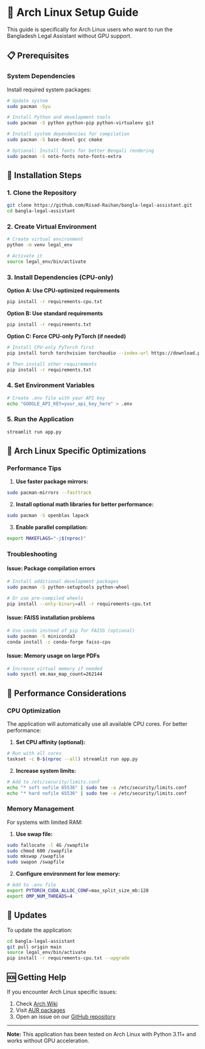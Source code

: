 # 🐧 Arch Linux Setup Guide

This guide is specifically for Arch Linux users who want to run the Bangladesh Legal Assistant without GPU support.

## 📋 Prerequisites

### System Dependencies

Install required system packages:

```bash
# Update system
sudo pacman -Syu

# Install Python and development tools
sudo pacman -S python python-pip python-virtualenv git

# Install system dependencies for compilation
sudo pacman -S base-devel gcc cmake

# Optional: Install fonts for better Bengali rendering
sudo pacman -S noto-fonts noto-fonts-extra
```

## 🚀 Installation Steps

### 1. Clone the Repository

```bash
git clone https://github.com/Risad-Raihan/bangla-legal-assistant.git
cd bangla-legal-assistant
```

### 2. Create Virtual Environment

```bash
# Create virtual environment
python -m venv legal_env

# Activate it
source legal_env/bin/activate
```

### 3. Install Dependencies (CPU-only)

**Option A: Use CPU-optimized requirements**
```bash
pip install -r requirements-cpu.txt
```

**Option B: Use standard requirements**
```bash
pip install -r requirements.txt
```

**Option C: Force CPU-only PyTorch (if needed)**
```bash
# Install CPU-only PyTorch first
pip install torch torchvision torchaudio --index-url https://download.pytorch.org/whl/cpu

# Then install other requirements
pip install -r requirements.txt
```

### 4. Set Environment Variables

```bash
# Create .env file with your API key
echo "GOOGLE_API_KEY=your_api_key_here" > .env
```

### 5. Run the Application

```bash
streamlit run app.py
```

## 🔧 Arch Linux Specific Optimizations

### Performance Tips

1. **Use faster package mirrors:**
```bash
sudo pacman-mirrors --fasttrack
```

2. **Install optional math libraries for better performance:**
```bash
sudo pacman -S openblas lapack
```

3. **Enable parallel compilation:**
```bash
export MAKEFLAGS="-j$(nproc)"
```

### Troubleshooting

#### Issue: Package compilation errors
```bash
# Install additional development packages
sudo pacman -S python-setuptools python-wheel

# Or use pre-compiled wheels
pip install --only-binary=all -r requirements-cpu.txt
```

#### Issue: FAISS installation problems
```bash
# Use conda instead of pip for FAISS (optional)
sudo pacman -S miniconda3
conda install -c conda-forge faiss-cpu
```

#### Issue: Memory usage on large PDFs
```bash
# Increase virtual memory if needed
sudo sysctl vm.max_map_count=262144
```

## 🚀 Performance Considerations

### CPU Optimization

The application will automatically use all available CPU cores. For better performance:

1. **Set CPU affinity (optional):**
```bash
# Run with all cores
taskset -c 0-$(nproc --all) streamlit run app.py
```

2. **Increase system limits:**
```bash
# Add to /etc/security/limits.conf
echo "* soft nofile 65536" | sudo tee -a /etc/security/limits.conf
echo "* hard nofile 65536" | sudo tee -a /etc/security/limits.conf
```

### Memory Management

For systems with limited RAM:

1. **Use swap file:**
```bash
sudo fallocate -l 4G /swapfile
sudo chmod 600 /swapfile
sudo mkswap /swapfile
sudo swapon /swapfile
```

2. **Configure environment for low memory:**
```bash
# Add to .env file
export PYTORCH_CUDA_ALLOC_CONF=max_split_size_mb:128
export OMP_NUM_THREADS=4
```

## 🔄 Updates

To update the application:

```bash
cd bangla-legal-assistant
git pull origin main
source legal_env/bin/activate
pip install -r requirements-cpu.txt --upgrade
```

## 🆘 Getting Help

If you encounter Arch Linux specific issues:

1. Check [Arch Wiki](https://wiki.archlinux.org/title/Python)
2. Visit [AUR packages](https://aur.archlinux.org/)
3. Open an issue on our [GitHub repository](https://github.com/Risad-Raihan/bangla-legal-assistant/issues)

---

**Note:** This application has been tested on Arch Linux with Python 3.11+ and works without GPU acceleration. 
